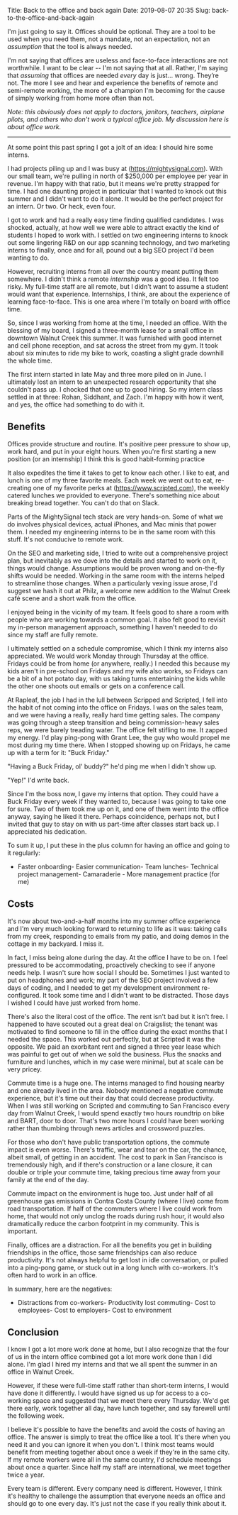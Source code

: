 Title: Back to the office and back again
Date: 2019-08-07 20:35
Slug: back-to-the-office-and-back-again

I'm just going to say it. Offices should be optional. They are a tool to be used when you need them, not a mandate, not an expectation, not an *assumption* that the tool is always needed. 

I'm not saying that offices are useless and face-to-face interactions are not worthwhile. I want to be clear -- I'm not saying that at all. Rather, I'm saying that *assuming* that offices are needed *every* day is just... wrong. They’re not. The more I see and hear and experience the benefits of remote and semi-remote working, the more of a champion I'm becoming for the cause of simply working from home more often than not.

*Note: this obviously does not apply to doctors, janitors, teachers, airplane pilots, and others who don't work a typical office job. My discussion here is about office work.* 

---

At some point this past spring I got a jolt of an idea: I should hire some interns. 

I had projects piling up and I was busy at (https://mightysignal.com). With our small team, we're pulling in north of $250,000 per employee per year in revenue. I'm happy with that ratio, but it means we're pretty strapped for time. I had one daunting project in particular that I wanted to knock out this summer and I didn't want to do it alone. It would be the perfect project for an intern. Or two. Or heck, even four. 

I got to work and had a really easy time finding qualified candidates. I was shocked, actually, at how well we were able to attract exactly the kind of students I hoped to work with. I settled on two engineering interns to knock out some lingering R&D on our app scanning technology, and two marketing interns to finally, once and for all, pound out a big SEO project I'd been wanting to do. 

However, recruiting interns from all over the country meant putting them somewhere. I didn't think a remote *internship* was a good idea. It felt too risky. My full-time staff are all remote, but I didn't want to assume a student would want that experience. Internships, I think, are about the experience of learning face-to-face. This is one area where I'm totally on board with office time. 

So, since I was working from home at the time, I needed an office. With the blessing of my board, I signed a three-month lease for a small office in downtown Walnut Creek this summer. It was furnished with good internet and cell phone reception, and sat across the street from my gym. It took about six minutes to ride my bike to work, coasting a slight grade downhill the whole time. 

The first intern started in late May and three more piled on in June. I ultimately lost an intern to an unexpected research opportunity that she couldn't pass up. I chocked that one up to good hiring. So my intern class settled in at three: Rohan, Siddhant, and Zach. I'm happy with how it went, and yes, the office had something to do with it. 

## Benefits

Offices provide structure and routine. It's positive peer pressure to show up, work hard, and put in your eight hours. When you're first starting a new position (or an internship) I think this is good habit-forming practice

It also expedites the time it takes to get to know each other. I like to eat, and lunch is one of my three favorite meals. Each week we went out to eat, re-creating one of my favorite perks at (https://www.scripted.com), the weekly catered lunches we provided to everyone. There's something nice about breaking bread together. You can't do that on Slack. 

Parts of the MightySignal tech stack are very hands-on. Some of what we do involves physical devices, actual iPhones, and Mac minis that power them. I needed my engineering interns to be in the same room with this stuff. It's not conducive to remote work. 

On the SEO and marketing side, I tried to write out a comprehensive project plan, but inevitably as we dove into the details and started to work on it, things would change. Assumptions would be proven wrong and on-the-fly shifts would be needed. Working in the same room with the interns helped to streamline those changes. When a particularly vexing issue arose, I'd suggest we hash it out at Philz, a welcome new addition to the Walnut Creek café scene and a short walk from the office. 

I enjoyed being in the vicinity of my team. It feels good to share a room with people who are working towards a common goal. It also felt good to revisit my in-person management approach, something I haven't needed to do since my staff are fully remote. 

I ultimately settled on a schedule compromise, which I think my interns also appreciated. We would work Monday through Thursday at the office. Fridays could be from home (or anywhere, really.) I needed this because my kids aren't in pre-school on Fridays and my wife also works, so Fridays can be a bit of a hot potato day, with us taking turns entertaining the kids while the other one shoots out emails or gets on a conference call. 

At Rapleaf, the job I had in the lull between Scripped and Scripted, I fell into the habit of not coming into the office on Fridays. I was on the sales team, and we were having a really, really hard time getting sales. The company was going through a steep transition and being commission-heavy sales reps, we were barely treading water. The office felt stifling to me. It zapped my energy. I'd play ping-pong with Grant Lee, the guy who would propel me most during my time there. When I stopped showing up on Fridays, he came up with a term for it: "Buck Friday."

"Having a Buck Friday, ol' buddy?" he'd ping me when I didn't show up. 

"Yep!" I'd write back. 

Since I'm the boss now, I gave my interns that option. They could have a Buck Friday every week if they wanted to, because I was going to take one for sure. Two of them took me up on it, and one of them went into the office anyway, saying he liked it there. Perhaps coincidence, perhaps not, but I invited that guy to stay on with us part-time after classes start back up. I appreciated his dedication. 

To sum it up, I put these in the plus column for having an office and going to it regularly:

- Faster onboarding- Easier communication- Team lunches- Technical project management- Camaraderie - More management practice (for me)

## Costs

It's now about two-and-a-half months into my summer office experience and I'm very much looking forward to returning to life as it was: taking calls from my creek, responding to emails from my patio, and doing demos in the cottage in my backyard. I miss it. 

In fact, I miss being alone during the day. At the office I have to be on. I feel pressured to be accommodating, proactively checking to see if anyone needs help. I wasn't sure how social I should be. Sometimes I just wanted to put on headphones and work; my part of the SEO project involved a few days of coding, and I needed to get my development environment re-configured. It took some time and I didn't want to be distracted. Those days I wished I could have just worked from home. 

There's also the literal cost of the office. The rent isn't bad but it isn't free. I happened to have scouted out a great deal on Craigslist; the tenant was motivated to find someone to fill in the office during the exact months that I needed the space. This worked out perfectly, but at Scripted it was the opposite. We paid an exorbitant rent and signed a three year lease which was painful to get out of when we sold the business. Plus the snacks and furniture and lunches, which in my case were minimal, but at scale can be very pricey. 

Commute time is a huge one. The interns managed to find housing nearby and one already lived in the area. Nobody mentioned a negative commute experience, but it's time out their day that could decrease productivity. When I was still working on Scripted and commuting to San Francisco every day from Walnut Creek, I would spend exactly two hours roundtrip on bike and BART, door to door. That's two more hours I could have been working rather than thumbing through news articles and crossword puzzles. 

For those who don't have public transportation options, the commute impact is even worse. There's traffic, wear and tear on the car, the chance, albeit small, of getting in an accident. The cost to park in San Francisco is tremendously high, and if there's construction or a lane closure, it can double or triple your commute time, taking precious time away from your family at the end of the day.

Commute impact on the environment is huge too. Just under half of all greenhouse gas emissions in Contra Costa County (where I live) come from road transportation. If half of the commuters where I live could work from home, that would not only unclog the roads during rush hour, it would also dramatically reduce the carbon footprint in my community. This is important. 

Finally, offices are a distraction. For all the benefits you get in building friendships in the office, those same friendships can also reduce productivity. It's not always helpful to get lost in idle conversation, or pulled into a ping-pong game, or stuck out in a long lunch with co-workers. It's often hard to work in an office. 

In summary, here are the negatives:

- Distractions from co-workers- Productivity lost commuting- Cost to employees- Cost to employers- Cost to environment

## Conclusion

I know I got a lot more work done at home, but I also recognize that the four of us in the intern office combined got a lot more work done than I did alone. I'm glad I hired my interns and that we all spent the summer in an office in Walnut Creek. 

However, if these were full-time staff rather than short-term interns, I would have done it differently. I would have signed us up for access to a co-working space and suggested that we meet there every Thursday. We'd get there early, work together all day, have lunch together, and say farewell until the following week. 

I believe it's possible to have the benefits and avoid the costs of having an office. The answer is simply to treat the office like a tool. It's there when you need it and you can ignore it when you don't. I think most teams would benefit from meeting together about once a week if they're in the same city. If my remote workers were all in the same country, I'd schedule meetings about once a quarter. Since half my staff are international, we meet together twice a year. 

Every team is different. Every company need is different. However, I think it's healthy to challenge the assumption that everyone needs an office and should go to one every day. It's just not the case if you really think about it.